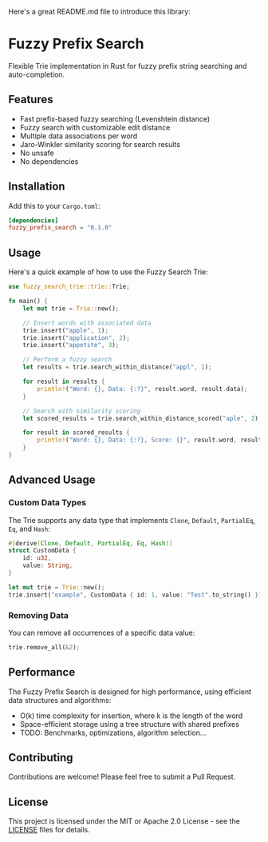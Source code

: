 Here's a great README.md file to introduce this library:

# Fuzzy Prefix Search

Flexible Trie implementation in Rust for fuzzy prefix string searching and auto-completion.

## Features

- Fast prefix-based fuzzy searching (Levenshtein distance)
- Fuzzy search with customizable edit distance
- Multiple data associations per word
- Jaro-Winkler similarity scoring for search results
- No unsafe
- No dependencies

## Installation

Add this to your `Cargo.toml`:

```toml
[dependencies]
fuzzy_prefix_search = "0.1.0"
```

## Usage

Here's a quick example of how to use the Fuzzy Search Trie:

```rust
use fuzzy_search_trie::trie::Trie;

fn main() {
    let mut trie = Trie::new();

    // Insert words with associated data
    trie.insert("apple", 1);
    trie.insert("application", 2);
    trie.insert("appetite", 3);

    // Perform a fuzzy search
    let results = trie.search_within_distance("appl", 1);

    for result in results {
        println!("Word: {}, Data: {:?}", result.word, result.data);
    }

    // Search with similarity scoring
    let scored_results = trie.search_within_distance_scored("aple", 2);

    for result in scored_results {
        println!("Word: {}, Data: {:?}, Score: {}", result.word, result.data, result.score);
    }
}
```

## Advanced Usage

### Custom Data Types

The Trie supports any data type that implements `Clone`, `Default`, `PartialEq`, `Eq`, and `Hash`:

```rust
#[derive(Clone, Default, PartialEq, Eq, Hash)]
struct CustomData {
    id: u32,
    value: String,
}

let mut trie = Trie::new();
trie.insert("example", CustomData { id: 1, value: "Test".to_string() });
```

### Removing Data

You can remove all occurrences of a specific data value:

```rust
trie.remove_all(&2);
```

## Performance

The Fuzzy Prefix Search is designed for high performance, using efficient data structures and algorithms:

- O(k) time complexity for insertion, where k is the length of the word
- Space-efficient storage using a tree structure with shared prefixes
- TODO: Benchmarks, optimizations, algorithm selection...

## Contributing

Contributions are welcome! Please feel free to submit a Pull Request.

## License

This project is licensed under the MIT or Apache 2.0 License - see the [LICENSE](LICENSE) files for details.
